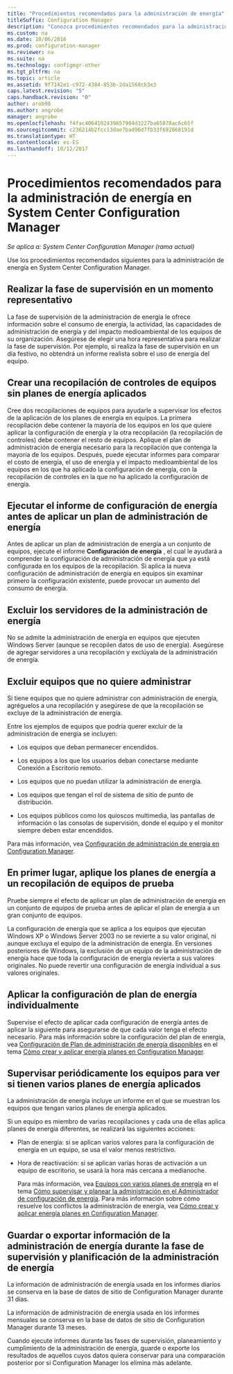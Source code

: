 ```yaml
---
title: "Procedimientos recomendados para la administración de energía"
titleSuffix: Configuration Manager
description: "Conozca procedimientos recomendados para la administración de energía en System Center Configuration Manager."
ms.custom: na
ms.date: 10/06/2016
ms.prod: configuration-manager
ms.reviewer: na
ms.suite: na
ms.technology: configmgr-other
ms.tgt_pltfrm: na
ms.topic: article
ms.assetid: 9f7142e1-c972-4384-853b-2da1568cb3e3
caps.latest.revision: "5"
caps.handback.revision: "0"
author: arob98
ms.author: angrobe
manager: angrobe
ms.openlocfilehash: f4fac4064102439857904d3227ba65878ac6c65f
ms.sourcegitcommit: c236214b2fcc13dae7bad96d7fb33f692868191d
ms.translationtype: HT
ms.contentlocale: es-ES
ms.lasthandoff: 10/12/2017
---
```

# <a name="best-practices-for-power-management-in-system-center-configuration-manager"></a>Procedimientos recomendados para la administración de energía en System Center Configuration Manager

*Se aplica a: System Center Configuration Manager (rama actual)*

Use los procedimientos recomendados siguientes para la administración de energía en System Center Configuration Manager.  

## <a name="perform-the-monitoring-phase-at-a-representative-time"></a>Realizar la fase de supervisión en un momento representativo  
 La fase de supervisión de la administración de energía le ofrece información sobre el consumo de energía, la actividad, las capacidades de administración de energía y del impacto medioambiental de los equipos de su organización. Asegúrese de elegir una hora representativa para realizar la fase de supervisión. Por ejemplo, si realiza la fase de supervisión en un día festivo, no obtendrá un informe realista sobre el uso de energía del equipo.  

## <a name="create-a-control-collection-of-computers-with-no-power-plans-applied"></a>Crear una recopilación de controles de equipos sin planes de energía aplicados  
 Cree dos recopilaciones de equipos para ayudarle a supervisar los efectos de la aplicación de los planes de energía en equipos. La primera recopilación debe contener la mayoría de los equipos en los que quiere aplicar la configuración de energía y la otra recopilación (la recopilación de controles) debe contener el resto de equipos. Aplique el plan de administración de energía necesario para la recopilación que contenga la mayoría de los equipos. Después, puede ejecutar informes para comparar el costo de energía, el uso de energía y el impacto medioambiental de los equipos en los que ha aplicado la configuración de energía, con la recopilación de controles en la que no ha aplicado la configuración de energía.  

## <a name="run-the-power-settings-report-before-you-apply-a-power-management-plan"></a>Ejecutar el informe de configuración de energía antes de aplicar un plan de administración de energía  
 Antes de aplicar un plan de administración de energía a un conjunto de equipos, ejecute el informe **Configuración de energía** , el cual le ayudará a comprender la configuración de administración de energía que ya está configurada en los equipos de la recopilación. Si aplica la nueva configuración de administración de energía en equipos sin examinar primero la configuración existente, puede provocar un aumento del consumo de energía.  

## <a name="exclude-servers-from-power-management"></a>Excluir los servidores de la administración de energía  
 No se admite la administración de energía en equipos que ejecuten Windows Server (aunque se recopilen datos de uso de energía). Asegúrese de agregar servidores a una recopilación y exclúyala de la administración de energía.  

## <a name="exclude-computers-that-you-do-not-want-to-manage"></a>Excluir equipos que no quiere administrar  
 Si tiene equipos que no quiere administrar con administración de energía, agréguelos a una recopilación y asegúrese de que la recopilación se excluye de la administración de energía.  

 Entre los ejemplos de equipos que podría querer excluir de la administración de energía se incluyen:  

-   Los equipos que deban permanecer encendidos.  

-   Los equipos a los que los usuarios deban conectarse mediante Conexión a Escritorio remoto.  

-   Los equipos que no puedan utilizar la administración de energía.  

-   Los equipos que tengan el rol de sistema de sitio de punto de distribución.  

-   Los equipos públicos como los quioscos multimedia, las pantallas de información o las consolas de supervisión, donde el equipo y el monitor siempre deben estar encendidos.  

 Para más información, vea [Configuración de administración de energía en Configuration Manager](../../../../core/clients/manage/power/configuring-power-management.md).  

## <a name="first-apply-power-plans-to-a-test-collection-of-computers"></a>En primer lugar, aplique los planes de energía a un recopilación de equipos de prueba  
 Pruebe siempre el efecto de aplicar un plan de administración de energía en un conjunto de equipos de prueba antes de aplicar el plan de energía a un gran conjunto de equipos.  

 La configuración de energía que se aplica a los equipos que ejecutan Windows XP o Windows Server 2003 no se revierte a su valor original, ni aunque excluya el equipo de la administración de energía. En versiones posteriores de Windows, la exclusión de un equipo de la administración de energía hace que toda la configuración de energía revierta a sus valores originales. No puede revertir una configuración de energía individual a sus valores originales.  

## <a name="apply-power-plan-settings-individually"></a>Aplicar la configuración de plan de energía individualmente  
 Supervise el efecto de aplicar cada configuración de energía antes de aplicar la siguiente para asegurarse de que cada valor tenga el efecto necesario. Para más información sobre la configuración del plan de energía, vea [Configuración de Plan de administración de energía disponibles](../../../../core/clients/manage/power/create-and-apply-power-plans.md#BKMK_Plans) en el tema [Cómo crear y aplicar energía planes en Configuration Manager](../../../../core/clients/manage/power/create-and-apply-power-plans.md).  

## <a name="regularly-monitor-computers-to-see-if-they-have-multiple-power-plans-applied"></a>Supervisar periódicamente los equipos para ver si tienen varios planes de energía aplicados  
 La administración de energía incluye un informe en el que se muestran los equipos que tengan varios planes de energía aplicados.  

 Si un equipo es miembro de varias recopilaciones y cada una de ellas aplica planes de energía diferentes, se realizará las siguientes acciones:  

-   Plan de energía: si se aplican varios valores para la configuración de energía en un equipo, se usa el valor menos restrictivo.  

-   Hora de reactivación: si se aplican varias horas de activación a un equipo de escritorio, se usará la hora más cercana a medianoche.  

     Para más información, vea [Equipos con varios planes de energía](../../../../core/clients/manage/power/monitor-and-plan-for-power-management.md#BKMK_Multiple) en el tema [Cómo supervisar y planear la administración en el Administrador de configuración de energía](../../../../core/clients/manage/power/monitor-and-plan-for-power-management.md). Para más información sobre cómo resuelve los conflictos la administración de energía, vea [Cómo crear y aplicar energía planes en Configuration Manager](../../../../core/clients/manage/power/create-and-apply-power-plans.md).  

## <a name="save-or-export-power-management-information-during-the-monitoring-and-planning-phase-of-power-management"></a>Guardar o exportar información de la administración de energía durante la fase de supervisión y planificación de la administración de energía  
 La información de administración de energía usada en los informes diarios se conserva en la base de datos de sitio de Configuration Manager durante 31 días.  

 La información de administración de energía usada en los informes mensuales se conserva en la base de datos de sitio de Configuration Manager durante 13 meses.  

 Cuando ejecute informes durante las fases de supervisión, planeamiento y cumplimiento de la administración de energía, guarde o exporte los resultados de aquellos cuyos datos quiera conservar para una comparación posterior por si Configuration Manager los elimina más adelante.  

